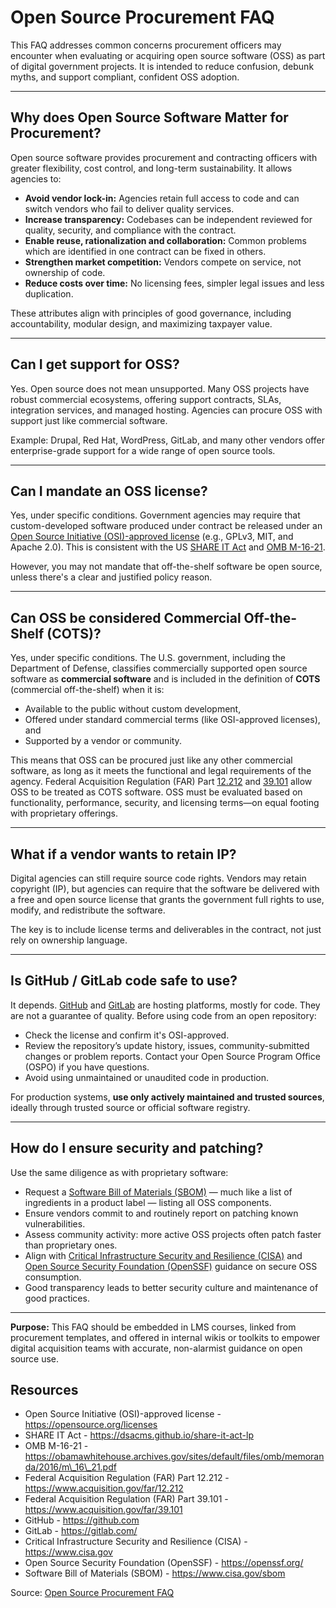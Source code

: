 # **Open Source Procurement FAQ**

This FAQ addresses common concerns procurement officers may encounter when evaluating or acquiring open source software (OSS) as part of digital government projects. It is intended to reduce confusion, debunk myths, and support compliant, confident OSS adoption.

---

## **Why does Open Source Software Matter for Procurement?**

Open source software provides procurement and contracting officers with greater flexibility, cost control, and long-term sustainability. It allows agencies to:

* **Avoid vendor lock-in:** Agencies retain full access to code and can switch vendors who fail to deliver quality services.  
* **Increase transparency:** Codebases can be independent reviewed for quality, security, and compliance with the contract.  
* **Enable reuse, rationalization and collaboration:** Common problems which are identified in one contract can be fixed in others.  
* **Strengthen market competition:** Vendors compete on service, not ownership of code.  
* **Reduce costs over time:** No licensing fees, simpler legal issues and less duplication.

These attributes align with principles of good governance, including accountability, modular design, and maximizing taxpayer value.

---

## **Can I get support for OSS?**

Yes. Open source does not mean unsupported. Many OSS projects have robust commercial ecosystems, offering support contracts, SLAs, integration services, and managed hosting. Agencies can procure OSS with support just like commercial software.

Example: Drupal, Red Hat, WordPress, GitLab, and many other vendors offer enterprise-grade support for a wide range of open source tools.

---

## **Can I mandate an OSS license?**

Yes, under specific conditions. Government agencies may require that custom-developed software produced under contract be released under an [Open Source Initiative (OSI)-approved license](https://opensource.org/licenses) (e.g., GPLv3, MIT, and Apache 2.0). This is consistent with the US [SHARE IT Act](https://dsacms.github.io/share-it-act-lp/) and [OMB M-16-21](https://obamawhitehouse.archives.gov/sites/default/files/omb/memoranda/2016/m_16_21.pdf).

However, you may not mandate that off-the-shelf software be open source, unless there's a clear and justified policy reason.

---

## **Can OSS be considered Commercial Off-the-Shelf (COTS)?**

Yes, under specific conditions. The U.S. government, including the Department of Defense, classifies commercially supported open source software as **commercial software** and is included in the definition of **COTS** (commercial off-the-shelf) when it is:

* Available to the public without custom development,  
* Offered under standard commercial terms (like OSI-approved licenses), and  
* Supported by a vendor or community.

This means that OSS can be procured just like any other commercial software, as long as it meets the functional and legal requirements of the agency. Federal Acquisition Regulation (FAR) Part [12.212](https://www.acquisition.gov/far/12.212) and [39.101](https://www.acquisition.gov/far/39.101) allow OSS to be treated as COTS software. OSS must be evaluated based on functionality, performance, security, and licensing terms—on equal footing with proprietary offerings.

---

## **What if a vendor wants to retain IP?**

Digital agencies can still require source code rights. Vendors may retain copyright (IP), but agencies can require that the software be delivered with a free and open source license that grants the government full rights to use, modify, and redistribute the software.

The key is to include license terms and deliverables in the contract, not just rely on ownership language.

---

## **Is GitHub / GitLab code safe to use?**

It depends. [GitHub](https://github.com/) and [GitLab](https://gitlab.com/) are hosting platforms, mostly for code. They are not a guarantee of quality. Before using code from an open repository:

* Check the license and confirm it's OSI-approved.  
* Review the repository’s update history, issues, community-submitted changes or problem reports. Contact your Open Source Program Office (OSPO) if you have questions.   
* Avoid using unmaintained or unaudited code in production.


For production systems, **use only actively maintained and trusted sources**, ideally through trusted source or official software registry.

---

## **How do I ensure security and patching?**

Use the same diligence as with proprietary software:

* Request a [Software Bill of Materials (SBOM)](https://www.cisa.gov/sbom) — much like a list of ingredients in a product label — listing all OSS components.  
* Ensure vendors commit to and routinely report on patching known vulnerabilities.  
* Assess community activity: more active OSS projects often patch faster than proprietary ones.  
* Align with [Critical Infrastructure Security and Resilience (CISA)](https://www.cisa.gov/) and [Open Source Security Foundation (OpenSSF)](https://openssf.org/) guidance on secure OSS consumption.  
* Good transparency leads to better security culture and maintenance of good practices.

---

**Purpose:** This FAQ should be embedded in LMS courses, linked from procurement templates, and offered in internal wikis or toolkits to empower digital acquisition teams with accurate, non-alarmist guidance on open source use.

## **Resources**

* Open Source Initiative (OSI)-approved license \- https://opensource.org/licenses  
* SHARE IT Act \- https://dsacms.github.io/share-it-act-lp  
* OMB M-16-21 \- https://obamawhitehouse.archives.gov/sites/default/files/omb/memoranda/2016/m\_16\_21.pdf  
* Federal Acquisition Regulation (FAR) Part 12.212 \- https://www.acquisition.gov/far/12.212  
* Federal Acquisition Regulation (FAR) Part 39.101 \- https://www.acquisition.gov/far/39.101  
* GitHub \- https://github.com  
* GitLab \- https://gitlab.com/  
* Critical Infrastructure Security and Resilience (CISA) \- https://www.cisa.gov  
* Open Source Security Foundation (OpenSSF) \- https://openssf.org/  
* Software Bill of Materials (SBOM) \- https://www.cisa.gov/sbom

Source: [Open Source Procurement FAQ](https://github.com/CivicActions/open-practice/blob/58db0d591e6aaddb3e7a9b95f663137cb91bdf29/open-requirements-library/OSS-procurement-FAQ.md)
